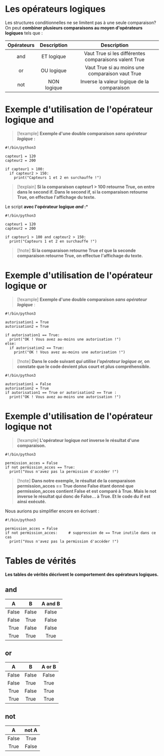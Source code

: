 
# Les opérateurs logiques

Les structures conditionnelles ne se limitent pas à une seule comparaison?
On peut **combiner plusieurs comparaisons au moyen d'opérateurs logiques** tels que : 

| Opérateurs | Description |                      Description                      |
| :--------: | :---------: | :---------------------------------------------------: |
|    and     | ET logique  | Vaut True si les différentes comparaisons valent True |
|     or     | OU logique  |    Vaut True si au moins une comparaison vaut True    |
|    not     | NON logique |      Inverse la valeur logique de la comparaison      |

# Exemple d'utilisation de l'opérateur logique and

>[!example] **Exemple d'une double comparaison *sans opérateur logique* :**
```
#!/bin/python3

capteur1 = 120
capteur2 = 200

if capteur1 > 100:
  if capteur2 > 150:
    print("Capteurs 1 et 2 en surchauffe !")
```

>[!explain] **Si la comparaison capteur1 > 100 retourne True, on entre dans le second if.
Dans le second if, si la comparaison retourne True, on effectue l'affichage du texte.**

Le script **avec l'opérateur logique *and* :***
```
#!/bin/python3

capteur1 = 120
capteur2 = 200

if capteur1 > 100 and capteur2 > 150:
  print("Capteurs 1 et 2 en surchauffe !")
```

>[!note] **Si la comparaison retourne True *et* que la seconde comparaison retourne True, on effectue l'affichage du texte.**


# Exemple d'utilisation de l'opérateur logique or

>[!example] **Exemple d'une double comparaison *sans opérateur logique*** :
```
#!/bin/python3

autorisation1 = True
autorisation2 = True

if autorisation1 == True:
  print("OK ! Vous avez au-moins une autorisation !")
else:
  if autorisation2 == True:
    print("OK ! Vous avez au-moins une autorisation !")
```

>[!note] **Dans le code suivant *qui utilise l'opérateur logique or,* on constate que le code devient plus court et plus compréhensible.**

```
#!/bin/python3

autorisation1 = False
autorisation2 = True
if autorisation1 == True or autorisation2 == True :
  print("OK ! Vous avez au-moins une autorisation !")
```


# Exemple d'utilisation de l'opérateur logique not

>[!example] **L'opérateur logique *not* inverse le résultat d'une comparaison.**
```
#!/bin/python3

permission_acces = False
if not permission_acces == True:
  print("Vous n'avez pas la permission d'accéder !")
```

>[!note] **Dans notre exemple, le résultat de la comparaison permission_acces == True donne False étant donné que permission_acces contient False et est comparé à True.
Mais le not inverse le résultat qui donc de False... à True. Et le code du if est ainsi exécuté.**

Nous aurions pu simplifier encore en écrivant :

```
#!/bin/python3

permission_acces = False
if not permission_acces:     # suppression de == True inutile dans ce cas
  print("Vous n'avez pas la permission d'accéder !")
```


# Tables de vérités

**Les tables de vérités décrivent le comportement des opérateurs logiques.**
## and

|   A   |   B   | A and B |
| :---: | :---: | :-----: |
| False | False |  False  |
| False | True  |  False  |
| True  | False |  False  |
| True  | True  |  True   |

## or

|   A   |   B   | A or B |
| :---: | :---: | :----: |
| False | False | False  |
| False | True  |  True  |
| True  | False |  True  |
| True  | True  |  True  |

## not

|   A   | not A |
| :---: | :---: |
| False | True  |
| True  | False |



